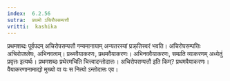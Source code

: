 ```yaml
---
index:  6.2.56
sutra:  प्रथमो ऽचिरौपसम्पत्तौ
vritti:  kashika 
---
```


प्रथमशब्दः पूर्वपदम् अचिरोपसम्पत्तौ गम्यमानायाम् अन्यतरस्यां प्रक्र्तिस्वरं भवति। अचिरोपसम्पत्तिः अचिरोपश्लेषः, अभिनवत्वम्। प्रथ्मवैयाकरणः, प्रथमवैयाकरणः। अभिनववैयाकरणः, सम्प्रति व्याकरणम् अध्येतुं प्रवृत्तः इत्यर्थः। प्रथमशब्दः प्रथेरमचिति चित्त्वादन्तोदात्तः। अचिरोपसम्पत्तौ इति किम्? प्रथमवैयाकरणः। वैयाकरणानामाद्यो मुख्यो वा यः स नित्यो ऽन्तोदात्तः एव।

